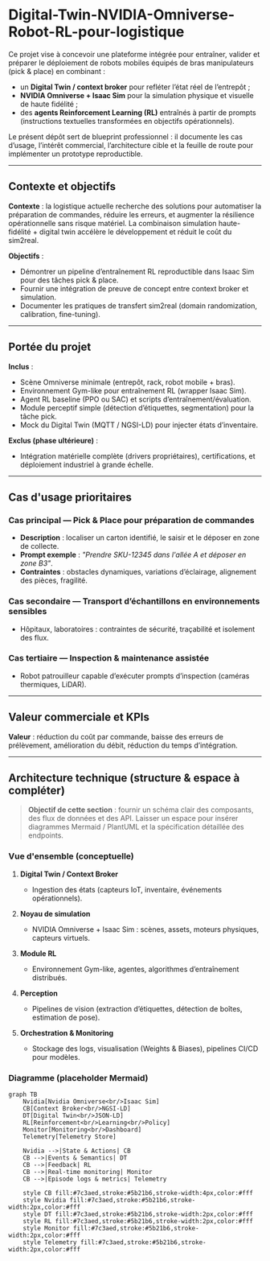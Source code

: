 # Digital-Twin-NVIDIA-Omniverse-Robot-RL-pour-logistique

Ce projet vise à concevoir une plateforme intégrée pour entraîner, valider et préparer le déploiement de robots mobiles équipés de bras manipulateurs (pick & place) en combinant :

* un **Digital Twin / context broker** pour refléter l’état réel de l’entrepôt ;
* **NVIDIA Omniverse + Isaac Sim** pour la simulation physique et visuelle de haute fidélité ;
* des **agents Reinforcement Learning (RL)** entraînés à partir de prompts (instructions textuelles transformées en objectifs opérationnels).

Le présent dépôt sert de blueprint professionnel : il documente les cas d’usage, l’intérêt commercial, l’architecture cible et la feuille de route pour implémenter un prototype reproductible.

---

## Contexte et objectifs

**Contexte** : la logistique actuelle recherche des solutions pour automatiser la préparation de commandes, réduire les erreurs, et augmenter la résilience opérationnelle sans risque matériel. La combinaison simulation haute-fidélité + digital twin accélère le développement et réduit le coût du sim2real.

**Objectifs** :

* Démontrer un pipeline d’entraînement RL reproductible dans Isaac Sim pour des tâches pick & place.
* Fournir une intégration de preuve de concept entre context broker et simulation.
* Documenter les pratiques de transfert sim2real (domain randomization, calibration, fine-tuning).

---

## Portée du projet

**Inclus** :

* Scène Omniverse minimale (entrepôt, rack, robot mobile + bras).
* Environnement Gym-like pour entraînement RL (wrapper Isaac Sim).
* Agent RL baseline (PPO ou SAC) et scripts d’entraînement/évaluation.
* Module perceptif simple (détection d’étiquettes, segmentation) pour la tâche pick.
* Mock du Digital Twin (MQTT / NGSI-LD) pour injecter états d’inventaire.

**Exclus (phase ultérieure)** :

* Intégration matérielle complète (drivers propriétaires), certifications, et déploiement industriel à grande échelle.

---

## Cas d'usage prioritaires

### Cas principal — Pick & Place pour préparation de commandes

* **Description** : localiser un carton identifié, le saisir et le déposer en zone de collecte.
* **Prompt exemple** : *"Prendre SKU-12345 dans l'allée A et déposer en zone B3"*.
* **Contraintes** : obstacles dynamiques, variations d’éclairage, alignement des pièces, fragilité.

### Cas secondaire — Transport d’échantillons en environnements sensibles

* Hôpitaux, laboratoires : contraintes de sécurité, traçabilité et isolement des flux.

### Cas tertiaire — Inspection & maintenance assistée

* Robot patrouilleur capable d’exécuter prompts d’inspection (caméras thermiques, LiDAR).

---

## Valeur commerciale et KPIs

**Valeur** : réduction du coût par commande, baisse des erreurs de prélèvement, amélioration du débit, réduction du temps d’intégration.


---

## Architecture technique (structure & espace à compléter)

> **Objectif de cette section** : fournir un schéma clair des composants, des flux de données et des API. Laisser un espace pour insérer diagrammes Mermaid / PlantUML et la spécification détaillée des endpoints.

### Vue d'ensemble (conceptuelle)

1. **Digital Twin / Context Broker**

   * Ingestion des états (capteurs IoT, inventaire, événements opérationnels).
2. **Noyau de simulation**

   * NVIDIA Omniverse + Isaac Sim : scènes, assets, moteurs physiques, capteurs virtuels.
3. **Module RL**

   * Environnement Gym-like, agentes, algorithmes d’entraînement distribués.
4. **Perception**

   * Pipelines de vision (extraction d’étiquettes, détection de boîtes, estimation de pose).
5. **Orchestration & Monitoring**

   * Stockage des logs, visualisation (Weights & Biases), pipelines CI/CD pour modèles.

### Diagramme (placeholder Mermaid)

```mermaid
graph TB
    Nvidia[Nvidia Omniverse<br/>Isaac Sim]
    CB[Context Broker<br/>NGSI-LD]
    DT[Digital Twin<br/>JSON-LD]
    RL[Reinforcement<br/>Learning<br/>Policy]
    Monitor[Monitoring<br/>Dashboard]
    Telemetry[Telemetry Store]
    
    Nvidia -->|State & Actions| CB
    CB -->|Events & Semantics| DT
    CB -->|Feedback| RL
    CB -->|Real-time monitoring| Monitor
    CB -->|Episode logs & metrics| Telemetry
    
    style CB fill:#7c3aed,stroke:#5b21b6,stroke-width:4px,color:#fff
    style Nvidia fill:#7c3aed,stroke:#5b21b6,stroke-width:2px,color:#fff
    style DT fill:#7c3aed,stroke:#5b21b6,stroke-width:2px,color:#fff
    style RL fill:#7c3aed,stroke:#5b21b6,stroke-width:2px,color:#fff
    style Monitor fill:#7c3aed,stroke:#5b21b6,stroke-width:2px,color:#fff
    style Telemetry fill:#7c3aed,stroke:#5b21b6,stroke-width:2px,color:#fff
```


